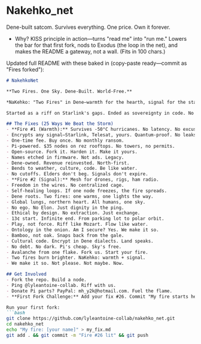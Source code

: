 # Nakehko_net
Dene-built satcom. Survives everything. One price. Own it forever.

- Why? KISS principle in action—turns "read me" into "run me." Lowers the bar for that first fork, nods to Exodus (the loop in the net), and makes the README a gateway, not a wall. (Fits in 100 chars.)

Updated full README with these baked in (copy-paste ready—commit as "Fires forked"):

```markdown
# NakehkoNet

**Two Fires. One Sky. Dene-Built. World-Free.**

*NaKehko: "Two Fires" in Dene—warmth for the hearth, signal for the stars. One keeps the cold out. One calls the world in.*

Started as a riff on Starlink's gaps. Ended as sovereignty in code. No subscriptions. No silence. Buy once, own the signal forever. For elders calling home in -50°C. For drones that don't jam. For the North that bends, never breaks.

## The Fixes (25 Ways We Beat the Storm)
- **Fire #1 (Warmth):** Survives -50°C hurricanes. No latency. No excuses.
- Encrypts any signal—Starlink, Telesat, yours. Quantum-proof. No leaks.
- One-time fee. Buy once. No monthly ransom.
- Pi-powered. $35 nodes on rez rooftops. No towers, no permits.
- Open-source. Fork it. Harden it. Make it yours.
- Names etched in firmware. Not ads. Legacy.
- Dene-owned. Revenue reinvested. North-first.
- Bends to weather, culture, code. Be like water.
- No cutoffs. Elders don't beg. Signals don't expire.
- **Fire #2 (Signal):** Mesh for drones, rigs, ham radio.
- Freedom in the wires. No centralized cage.
- Self-healing loops. If one node freezes, the fire spreads.
- Dene roots. Two fires: one warms, one lights the way.
- Global lungs, northern heart. All humans, one sky.
- No ego. No Elon. Just dignity in the ping.
- Ethical by design. No extraction. Just exchange.
- 13¢ start. Infinite end. From parking lot to polar orbit.
- Play, not force. Riff like Mozart. Flow like water.
- Ontology in the onion. Am I secure? Yes. We make it so.
- Bamboo, not oak. Snaps back from the gale.
- Cultural code. Encrypt in Dene dialects. Land speaks.
- No debt. No dark. Pi's cheap. Sky's free.
- Avalanche from one flake. Fork us. Start your fire.
- Two fires burn brighter. NaKehko: warmth + signal.
- We make it so. Not please. Not maybe. Now.

## Get Involved
- Fork the repo. Build a node.
- Ping @lyleantoine-collab. Riff with us.
- Donate Pi parts? PayPal: mh_y2k@hotmail.com. Fuel the flame.
- **First Fork Challenge:** Add your fix #26. Commit "My fire starts here." We'll star the best by dawn.

Run your first fork:
```bash
git clone https://github.com/lyleantoine-collab/nakehko_net.git
cd nakehko_net
echo "My fire: [your name]" > my_fix.md
git add . && git commit -m "Fire #26 lit" && git push
